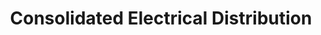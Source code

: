 ---
title: "Consolidated Electrical Distribution"
url: /white-river-junction/consolidated-electrical-distribution/
shop: Baustoffe
---